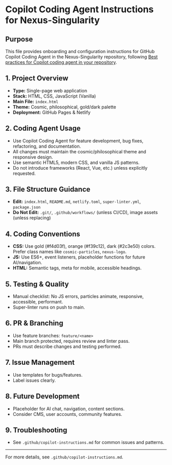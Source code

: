 # Copilot Coding Agent Instructions for Nexus-Singularity

## Purpose
This file provides onboarding and configuration instructions for GitHub Copilot Coding Agent in the Nexus-Singularity repository, following [Best practices for Copilot coding agent in your repository](https://gh.io/copilot-coding-agent-tips).

## 1. Project Overview
- **Type:** Single-page web application
- **Stack:** HTML, CSS, JavaScript (Vanilla)
- **Main File:** `index.html`
- **Theme:** Cosmic, philosophical, gold/dark palette
- **Deployment:** GitHub Pages & Netlify

## 2. Coding Agent Usage
- Use Copilot Coding Agent for feature development, bug fixes, refactoring, and documentation.
- All changes must maintain the cosmic/philosophical theme and responsive design.
- Use semantic HTML5, modern CSS, and vanilla JS patterns.
- Do not introduce frameworks (React, Vue, etc.) unless explicitly requested.

## 3. File Structure Guidance
- **Edit:** `index.html`, `README.md`, `netlify.toml`, `super-linter.yml`, `package.json`
- **Do Not Edit:** `.git/`, `.github/workflows/` (unless CI/CD), image assets (unless replacing)

## 4. Coding Conventions
- **CSS:** Use gold (#f4d03f), orange (#f39c12), dark (#2c3e50) colors. Prefer class names like `cosmic-particles`, `nexus-logo`.
- **JS:** Use ES6+, event listeners, placeholder functions for future AI/navigation.
- **HTML:** Semantic tags, meta for mobile, accessible headings.

## 5. Testing & Quality
- Manual checklist: No JS errors, particles animate, responsive, accessible, performant.
- Super-linter runs on push to main.

## 6. PR & Branching
- Use feature branches: `feature/<name>`
- Main branch protected, requires review and linter pass.
- PRs must describe changes and testing performed.

## 7. Issue Management
- Use templates for bugs/features.
- Label issues clearly.

## 8. Future Development
- Placeholder for AI chat, navigation, content sections.
- Consider CMS, user accounts, community features.

## 9. Troubleshooting
- See `.github/copilot-instructions.md` for common issues and patterns.

---

For more details, see `.github/copilot-instructions.md`.
